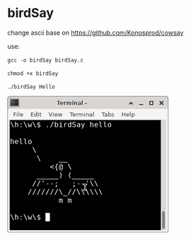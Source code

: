 # birdSay
change ascii base on https://github.com/Konosprod/cowsay

use:

```
gcc -o birdSay birdSay.c
```

```
chmod +x birdSay
```

```
./birdSay Hello
```

![](Screenshot.png)
